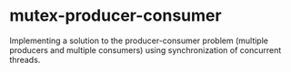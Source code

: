 # mutex-producer-consumer
Implementing a solution to the producer-consumer problem (multiple producers and multiple consumers) using synchronization of concurrent threads.
